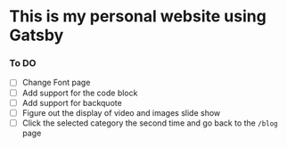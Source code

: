 # This is my personal website using Gatsby

### To DO

- [ ] Change Font page
- [ ] Add support for the code block
- [ ] Add support for backquote
- [ ] Figure out the display of video and images slide show
- [ ] Click the selected category the second time and go back to the `/blog` page
